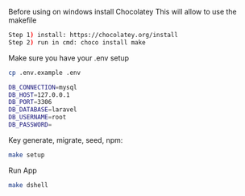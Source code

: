 Before using on windows install Chocolatey
This will allow to use the makefile

```sh
Step 1) install: https://chocolatey.org/install
Step 2) run in cmd: choco install make
```

Make sure you have your .env setup
```sh
cp .env.example .env

DB_CONNECTION=mysql
DB_HOST=127.0.0.1
DB_PORT=3306
DB_DATABASE=laravel
DB_USERNAME=root
DB_PASSWORD=
```

Key generate, migrate, seed, npm:

```sh
make setup
```

Run App

```sh
make dshell
```
